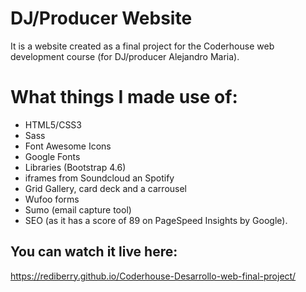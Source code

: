 # DJ/Producer Website
It is a website created as a final project for the Coderhouse web development course (for DJ/producer Alejandro Maria).  

# What things I made use of:

* HTML5/CSS3
* Sass
* Font Awesome Icons
* Google Fonts
* Libraries (Bootstrap 4.6)
* iframes from Soundcloud an Spotify
* Grid Gallery, card deck and a carrousel
* Wufoo forms
* Sumo (email capture tool)
* SEO (as it has a score of 89 on PageSpeed Insights by Google).

## You can watch it live here:
https://rediberry.github.io/Coderhouse-Desarrollo-web-final-project/
